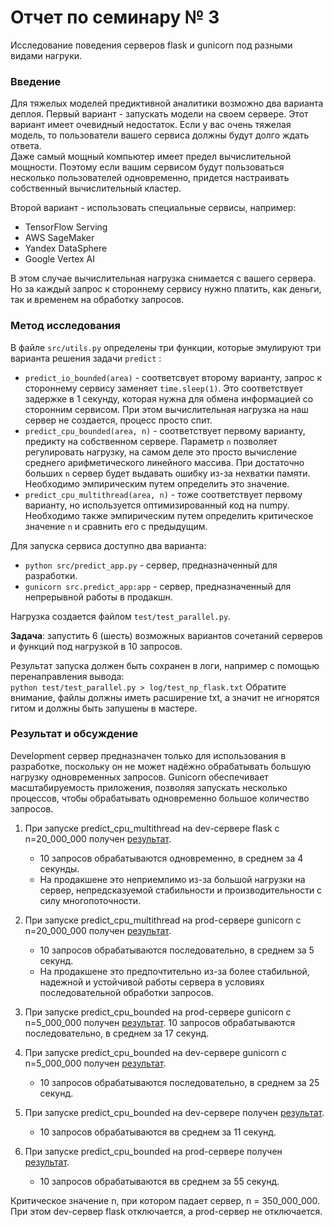 # Отчет по семинару № 3
Исследование поведения серверов flask и gunicorn под разными видами нагруки.  

### Введение
Для тяжелых моделей предиктивной аналитики возможно два варианта деплоя. 
Первый вариант - запускать модели на своем сервере. 
Этот вариант имеет очевидный недостаток. 
Если у вас очень тяжелая модель, то пользователи вашего сервиса должны будут долго ждать ответа.  
Даже самый мощный компьютер имеет предел вычислительной мощности. 
Поэтому если вашим сервисом будут пользоваться несколько пользователей одновременно, придется настраивать собственный вычислительный кластер. 

Второй вариант - использовать специальные сервисы, например:  
- TensorFlow Serving
- AWS SageMaker
- Yandex DataSphere
- Google Vertex AI

В этом случае вычислительная нагрузка снимается с вашего сервера. 
Но за каждый запрос к стороннему сервису нужно платить, как деньги, так и временем на обработку запросов. 

### Метод исследования
В файле `src/utils.py` определены три функции, которые эмулируют три варианта решения задачи `predict` :
- `predict_io_bounded(area)` - соответсвует второму варианту, запрос к стороннему сервису заменяет `time.sleep(1)`. 
Это соответствует задержке в 1 секунду, которая нужна для обмена информацией со сторонним сервисом. 
При этом вычислительная нагрузка на наш сервер не создается, процесс просто спит. 
- `predict_cpu_bounded(area, n)` - соответствует первому варианту, предикту на собственном сервере. 
Параметр `n` позволяет регулировать нагрузку, на самом деле это просто вычисление среднего арифметического линейного массива. 
При достаточно больших `n` сервер будет выдавать ошибку из-за нехватки памяти. 
Необходимо эмпирическим путем определить это значение. 
- `predict_cpu_multithread(area, n)` - тоже соответствует первому варианту, но используется оптимизированный код на numpy. 
Необходимо также эмпирическим путем определить критическое значение `n` и сравнить его с предыдущим. 

Для запуска сервиса доступно два варианта: 
- `python src/predict_app.py` - сервер, предназначенный для разработки. 
- `gunicorn src.predict_app:app` - сервер, предназначенный для непрерывной работы в продакшн. 

Нагрузка создается файлом `test/test_parallel.py`.  

**Задача**: запустить 6 (шесть) возможных вариантов сочетаний серверов и функций под нагрузкой в 10 запросов. 

Результат запуска должен быть сохранен в логи, например с помощью перенаправления вывода:  
`python test/test_parallel.py > log/test_np_flask.txt` 
Обратите внимание, файлы должны иметь расширение txt, а значит не игнорятся гитом и должны быть запушены в мастере.  

### Результат и обсуждение
Development сервер предназначен только для использования в разработке, поскольку он не может надёжно обрабатывать большую нагрузку одновременных запросов.
Gunicorn обеспечивает масштабируемость приложения, позволяя запускать несколько процессов, чтобы обрабатывать одновременно большое количество запросов.


1) При запуске predict_cpu_multithread на dev-сервере flask с n=20_000_000 получен [результат](../log/predict_cpu_multithread_dev_20000000.txt). 
    - 10 запросов обрабатываются одновременно, в среднем за 4 секунды. 
    - На продакшене это неприемлимо из-за большой нагрузки  на сервер, непредсказуемой стабильности и производительности с силу многопоточности.

2) При запуске predict_cpu_multithread на prod-сервере gunicorn с n=20_000_000 получен [результат](../log/predict_cpu_multithread_prod_20000000.txt). 
    - 10 запросов обрабатываются последовательно, в среднем за 5 секунд. 
    - На продакшене это предпочтительно из-за более стабильной, надежной и устойчивой работы сервера в условиях последовательной обработки запросов.

3) При запуске predict_cpu_bounded на prod-сервере gunicorn с n=5_000_000 получен [результат](../log/predict_cpu_bounded_prod.txt). 
10 запросов обрабатываются последовательно, в среднем за 17 секунд. 

4) При запуске predict_cpu_bounded на dev-сервере gunicorn с n=5_000_000 получен [результат](../log/predict_cpu_bounded_dev.txt). 
    - 10 запросов обрабатываются последовательно, в среднем за 25 секунд. 

5) При запуске predict_cpu_bounded на dev-сервере получен [результат](../log/predict_io_bounded_dev.txt). 
    - 10 запросов обрабатываются вв среднем за 11 секунд.

6) При запуске predict_cpu_bounded на prod-сервере получен [результат](../log/predict_io_bounded_prod.txt).
    - 10 запросов обрабатываются вв среднем за 55 секунд.

Критическое значение n, при котором падает сервер, n = 350_000_000. При этом dev-сервер flask отключается, а prod-сервер не отключается. 